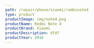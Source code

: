 ```yaml
---
path: /repair/phone/xiaomi/redminote4
type: product
productImage: img/note4.png
productName: Redmi Note 4
productBrand: Xiaomi
productDescription: dfdf
productYear: 2016
---
```

